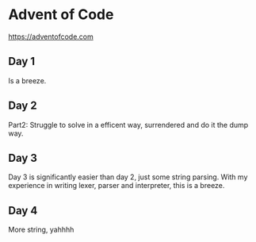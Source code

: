 # Advent of Code

https://adventofcode.com

## Day 1

Is a breeze.

## Day 2

Part2: Struggle to solve in a efficent way, surrendered and do it the dump way.

## Day 3

Day 3 is significantly easier than day 2, just some string parsing. With my experience in writing lexer, parser and interpreter, this is a breeze.

## Day 4

More string, yahhhh
